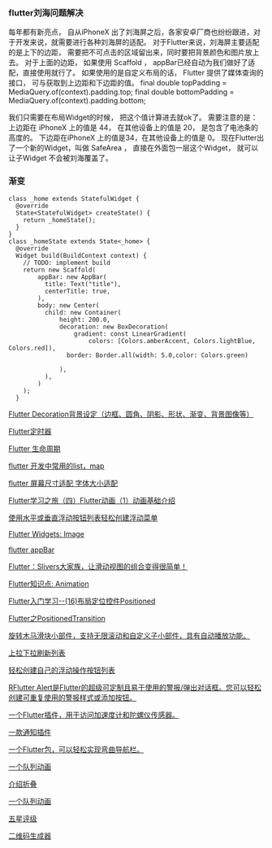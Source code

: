 ### flutter刘海问题解决
每年都有新亮点， 自从iPhoneX 出了刘海屏之后，各家安卓厂商也纷纷跟进，对于开发来说，就需要进行各种刘海屏的适配。
对于Flutter来说，刘海屏主要适配的是上下的边距， 需要把不可点击的区域留出来，同时要把背景颜色和图片放上去。
对于上面的边距， 如果使用 Scaffold ， appBar已经自动为我们做好了适配，直接使用就行了。
如果使用的是自定义布局的话， Flutter 提供了媒体查询的接口， 可与获取到上边距和下边距的值。
    final double topPadding = MediaQuery.of(context).padding.top;
    final double bottomPadding = MediaQuery.of(context).padding.bottom;

我们只需要在布局Widget的时候， 把这个值计算进去就ok了。
需要注意的是：
上边距在 iPhoneX 上的值是 44， 在其他设备上的值是 20， 是包含了电池条的高度的。
下边距在iPhoneX 上的值是34，在其他设备上的值是 0。
现在Flutter出了一个新的Widget，叫做 SafeArea ， 直接在外面包一层这个Widget， 就可以让子Widget 不会被刘海覆盖了。

### 渐变
```
class _home extends StatefulWidget {
  @override
  State<StatefulWidget> createState() {
    return _homeState();
  }
}
class _homeState extends State<_home> {
  @override
  Widget build(BuildContext context) {
    // TODO: implement build
    return new Scaffold(
        appBar: new AppBar(
          title: Text("title"),
          centerTitle: true,
        ),
        body: new Center(
          child: new Container(
              height: 200.0,
              decoration: new BoxDecoration(
                  gradient: const LinearGradient(
                      colors: [Colors.amberAccent, Colors.lightBlue, Colors.red]),
                border: Border.all(width: 5.0,color: Colors.green)

              ),
          ),
        )
    );
  }
  ```
  [Flutter Decoration背景设定（边框、圆角、阴影、形状、渐变、背景图像等）](https://blog.csdn.net/chenlove1/article/details/83627831)
  
  [Flutter定时器](https://www.jianshu.com/p/9f1511d74da5)
  
  [Flutter 生命周期](https://segmentfault.com/a/1190000015211309?utm_source=tag-newest)
  
  [flutter 开发中常用的list，map](https://www.jianshu.com/p/d9c9a1d82c2f)
  
  [flutter 屏幕尺寸适配 字体大小适配](https://blog.csdn.net/u011272795/article/details/82795477)
  
  [Flutter学习之旅（四）Flutter动画（1）动画基础介绍](https://blog.csdn.net/qq_17470165/article/details/81006513)
  
  [使用水平或垂直浮动按钮列表轻松创建浮动菜单](https://pub.dartlang.org/packages/unicorndial#-readme-tab-)
  
  [Flutter Widgets: Image](https://blog.csdn.net/poorkick/article/details/80458707)
  
  [flutter appBar](https://blog.csdn.net/mengks1987/article/details/85008814)
  
  [Flutter：Slivers大家族，让滑动视图的组合变得很简单！](https://blog.csdn.net/yumi0629/article/details/83305627)
  
  [Flutter知识点: Animation](https://www.jianshu.com/p/32fee75d9e70)
  
  [Flutter入门学习--(16)布局定位控件Positioned](https://blog.csdn.net/zx13525079024/article/details/86644618)
  
  [Flutter之PositionedTransition](https://blog.csdn.net/chunqiuwei/article/details/86690767)
  
  [旋转木马滑块小部件，支持无限滚动和自定义子小部件，具有自动播放功能。](https://pub.flutter-io.cn/packages/carousel_slider)
  
  [上拉下拉刷新列表](https://pub.flutter-io.cn/packages/pull_to_refresh)
  
  [轻松创建自己的浮动操作按钮列表](https://pub.flutter-io.cn/packages/unicorndial)
  
  [RFlutter Alert是Flutter的超级可定制且易于使用的警报/弹出对话框。您可以轻松创建可重复使用的警报样式或添加按钮。](https://pub.flutter-io.cn/packages/rflutter_alert)
  
  [一个Flutter插件，用于访问加速度计和陀螺仪传感器。](https://pub.flutter-io.cn/packages/sensors)
  
  [一款通知插件](https://pub.flutter-io.cn/packages/flushbar)
  
  [一个Flutter包，可以轻松实现弯曲导航栏。](https://pub.flutter-io.cn/packages/curved_navigation_bar)
  
  [一个队列动画](https://pub.flutter-io.cn/packages/flutter_sequence_animation)
  
  [介绍折叠](https://pub.flutter-io.cn/packages/expandable)
  
  [一个队列动画](https://pub.flutter-io.cn/packages/flutter_sequence_animation)
  
  [五星评级](https://pub.flutter-io.cn/packages/smooth_star_rating)
  
  [二维码生成器](https://pub.flutter-io.cn/packages/qr)
  
  
  
  
